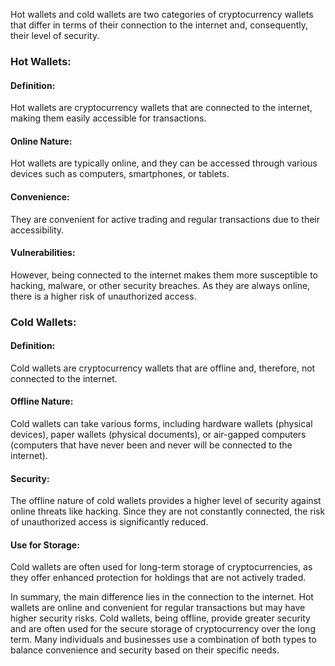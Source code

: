 Hot wallets and cold wallets are two categories of cryptocurrency wallets that differ in terms of their connection to the internet and, consequently, their level of security.

### Hot Wallets:

#### Definition: 

Hot wallets are cryptocurrency wallets that are connected to the internet, making them easily accessible for transactions.

#### Online Nature: 

Hot wallets are typically online, and they can be accessed through various devices such as computers, smartphones, or tablets.

#### Convenience: 

They are convenient for active trading and regular transactions due to their accessibility.

#### Vulnerabilities: 

However, being connected to the internet makes them more susceptible to hacking, malware, or other security breaches. As they are always online, there is a higher risk of unauthorized access.

### Cold Wallets:

#### Definition: 

Cold wallets are cryptocurrency wallets that are offline and, therefore, not connected to the internet.

#### Offline Nature: 

Cold wallets can take various forms, including hardware wallets (physical devices), paper wallets (physical documents), or air-gapped computers (computers that have never been and never will be connected to the internet).

#### Security: 

The offline nature of cold wallets provides a higher level of security against online threats like hacking. Since they are not constantly connected, the risk of unauthorized access is significantly reduced.

#### Use for Storage: 

Cold wallets are often used for long-term storage of cryptocurrencies, as they offer enhanced protection for holdings that are not actively traded.

In summary, the main difference lies in the connection to the internet. Hot wallets are online and convenient for regular transactions but may have higher security risks. Cold wallets, being offline, provide greater security and are often used for the secure storage of cryptocurrency over the long term. Many individuals and businesses use a combination of both types to balance convenience and security based on their specific needs.